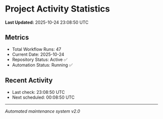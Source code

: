 # Project Activity Statistics

**Last Updated:** 2025-10-24 23:08:50 UTC

## Metrics
- Total Workflow Runs: 47
- Current Date: 2025-10-24
- Repository Status: Active ✅
- Automation Status: Running ✅

## Recent Activity
- Last check: 23:08:50 UTC
- Next scheduled: 00:08:50 UTC

---
*Automated maintenance system v2.0*
